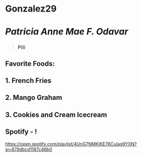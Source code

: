 # Gonzalez29
# *Patricia Anne Mae F. Odavar*
> ### Pili

## **Favorite Foods:** 
## 1. **French Fries**
## 2. **Mango Graham**
## 3. **Cookies and Cream Icecream**


## **Spotify - !**
https://open.spotify.com/playlist/4UnG7NMKlKE76CuIag9YXN?si=879dbcd1187c46b0

